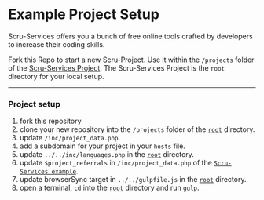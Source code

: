 # Example Project Setup

Scru-Services offers you a bunch of free online tools crafted by developers to increase their coding skills.

Fork this Repo to start a new Scru-Project. Use it within the `/projects` folder of the [Scru-Services Project](https://bitbucket.org/scru/scru/overview). The Scru-Services Project is the `root` directory for your local setup.

---------

### Project setup
1. fork this repository
2. clone your new repository into the `/projects` folder of the [`root`](https://bitbucket.org/scru/scru/overview) directory.
3. update `/inc/project_data.php`.
4. add a subdomain for your project in your `hosts` file.
5. update `../../inc/languages.php` in the [`root`](https://bitbucket.org/scru/scru/overview) directory.
6. update `$project_referrals` in `/inc/project_data.php` of the [`Scru-Services example`](https://github.com/scru-services/example).
7. update browserSync target in `../../gulpfile.js` in the [`root`](https://bitbucket.org/scru/scru/overview) directory.
8. open a terminal, `cd` into the [`root`](https://bitbucket.org/scru/scru/overview) directory and run `gulp`.
